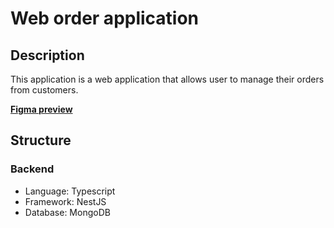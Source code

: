 # Web order application

## Description

This application is a web application that allows user to manage their orders from customers.

**[Figma preview](https://www.figma.com/file/7ZKnX3NJ3gYRNp0QeSE1vd/Order-App?node-id=0%3A1)**

## Structure

### Backend

- Language: Typescript
- Framework: NestJS
- Database: MongoDB

